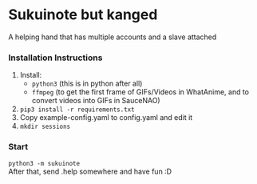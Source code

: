 # Sukuinote but kanged

A helping hand that has multiple accounts and a slave attached

### Installation Instructions
1. Install:
    - `python3` (this is in python after all)
    - `ffmpeg` (to get the first frame of GIFs/Videos in WhatAnime, and to convert videos into GIFs in SauceNAO)
2. `pip3 install -r requirements.txt`
3. Copy example-config.yaml to config.yaml and edit it
4. `mkdir sessions`

### Start
`python3 -m sukuinote`  
After that, send .help somewhere and have fun :D
